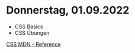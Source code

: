 # Donnerstag, 01.09.2022

- CSS Basics
- CSS Übungen


[CSS MDN - Reference](https://developer.mozilla.org/en-US/docs/Web/CSS/Reference?retiredLocale=de)